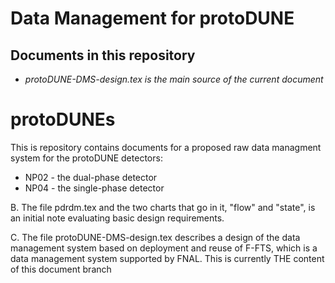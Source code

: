 # Data Management for protoDUNE
## Documents in this repository
* *protoDUNE-DMS-design.tex is the main source of the current document*

# protoDUNEs
This is repository contains documents for a proposed raw data managment system for the protoDUNE detectors:
* NP02 - the dual-phase detector
* NP04 - the single-phase detector

B.
The file pdrdm.tex and the two charts that go in it,
"flow" and "state", is an initial note evaluating basic design requirements.

C.
The file protoDUNE-DMS-design.tex describes a design of the data management system based on deployment and reuse of F-FTS, which is a data management system supported by FNAL. This is currently THE content of this document branch


